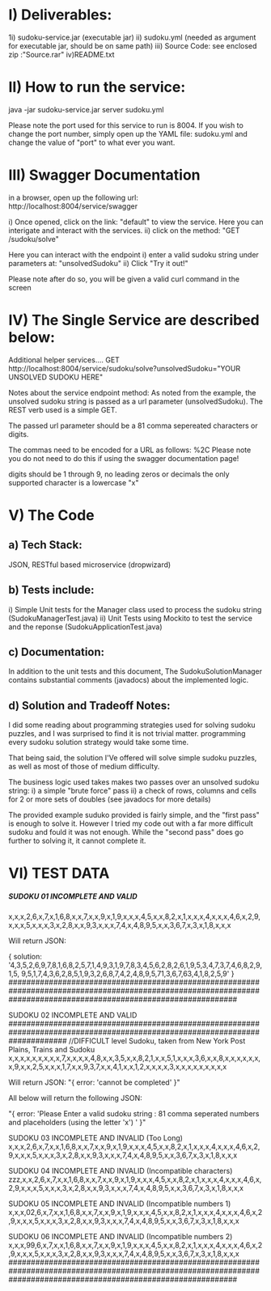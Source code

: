 # I) Deliverables:
1i) sudoku-service.jar (executable jar)
ii) sudoku.yml (needed as argument for executable jar, should be on same path)
iii) Source Code: see enclosed zip :"Source.rar"
iv)README.txt


# II) How to run the service:
java -jar sudoku-service.jar server sudoku.yml

Please note the port used for this service to run is 8004.
If you wish to change the port number, simply open up the YAML file: sudoku.yml
and change the value of "port" to what ever you want.

# III) Swagger Documentation
in a browser, open up the following url:
http://localhost:8004/service/swagger

i) Once opened, click on the link: "default" to view the service.  Here you can interigate and interact with the services.
ii) click on the method: "GET /sudoku/solve"

Here you can interact with the endpoint
i) enter a valid sudoku string under parameters at: "unsolvedSudoku"
ii) Click "Try it out!"

Please note after do so, you will be given a valid curl command in the screen

# IV) The Single Service are described below:
Additional helper services....
GET http://localhost:8004/service/sudoku/solve?unsolvedSudoku="YOUR UNSOLVED SUDOKU HERE"

Notes about the service endpoint method:
As noted from the example, the unsolved sudoku string is passed as a url parameter (unsolvedSudoku).
The REST verb used is a simple GET.

The passed url parameter should be a 81 comma sepereated characters or digits.

The commas need to be encoded for a URL as follows: %2C
Please note you do not need to do this if using the swagger documentation page!

digits should be 1 through 9, no leading zeros or decimals
the only supported character is a lowercase "x"

# V) The Code

## a) Tech Stack:
JSON, RESTful based microservice (dropwizard)

## b) Tests include:
i) Simple Unit tests for the Manager class used to process the sudoku string (SudokuManagerTest.java)
ii) Unit Tests using Mockito to test the service and the reponse (SudokuApplicationTest.java)

## c) Documentation:
In addition to the unit tests and this document,
The SudokuSolutionManager contains substantial comments (javadocs) about the implemented logic.

## d) Solution and Tradeoff Notes:
I did some reading about programming strategies used for solving sudoku puzzles, and I was surprised to find it is not trivial matter.
programming every sudoku solution strategy would take some time.

That being said, the solution I'Ve offered will solve simple sudoku puzzles, as well as most of those of medium difficulty.

The business logic used takes makes two passes over an unsolved sudoku string:
i) a simple "brute force" pass
ii) a check of rows, columns and cells for 2 or more sets of doubles (see javadocs for more details)

The provided example suduko provided is fairly simple, and the "first pass" is enough to solve it.
However I tried my code out with a far more difficult sudoku and fould it was not enough.
While the "second pass" does go further to solving it, it cannot complete it.

# VI) TEST DATA 
#####  SUDOKU 01 INCOMPLETE AND VALID #############################################################################################################################
x,x,x,2,6,x,7,x,1,6,8,x,x,7,x,x,9,x,1,9,x,x,x,4,5,x,x,8,2,x,1,x,x,x,4,x,x,x,4,6,x,2,9,x,x,x,5,x,x,x,3,x,2,8,x,x,9,3,x,x,x,7,4,x,4,8,9,5,x,x,3,6,7,x,3,x,1,8,x,x,x

Will return JSON:

{ solution:
'4,3,5,2,6,9,7,8,1,6,8,2,5,7,1,4,9,3,1,9,7,8,3,4,5,6,2,8,2,6,1,9,5,3,4,7,3,7,4,6,8,2,9,1,5,
9,5,1,7,4,3,6,2,8,5,1,9,3,2,6,8,7,4,2,4,8,9,5,71,3,6,7,63,4,1,8,2,5,9' }
###################################################################################################################################################################

SUDOKU 02 INCOMPLETE AND VALID #############################################################################################################################
//DIFFICULT level Sudoku, taken from New York Post Plains, Trains and Sudoku 
x,x,x,x,x,x,x,x,x,7,x,x,x,x,4,8,x,x,3,5,x,x,8,2,1,x,x,5,1,x,x,x,3,6,x,x,8,x,x,x,x,x,x,x,9,x,x,2,5,x,x,x,1,7,x,x,9,3,7,x,x,4,1,x,x,1,2,x,x,x,x,3,x,x,x,x,x,x,x,x,x

Will return JSON:
 "{ error: 'cannot be completed' }"


All below will return the following JSON:

 "{ error: 'Please Enter a valid sudoku string : 81 comma seperated numbers and placeholders (using the letter 'x') ' }"

SUDOKU 03 INCOMPLETE AND INVALID (Too Long)
x,x,x,2,6,x,7,x,x,1,6,8,x,x,7,x,x,9,x,1,9,x,x,x,4,5,x,x,8,2,x,1,x,x,x,4,x,x,x,4,6,x,2,9,x,x,x,5,x,x,x,3,x,2,8,x,x,9,3,x,x,x,7,4,x,4,8,9,5,x,x,3,6,7,x,3,x,1,8,x,x,x

SUDOKU 04 INCOMPLETE AND INVALID (Incompatible characters) zzz,x,x,2,6,x,7,x,x,1,6,8,x,x,7,x,x,9,x,1,9,x,x,x,4,5,x,x,8,2,x,1,x,x,x,4,x,x,x,4,6,x,2,9,x,x,x,5,x,x,x,3,x,2,8,x,x,9,3,x,x,x,7,4,x,4,8,9,5,x,x,3,6,7,x,3,x,1,8,x,x,x

SUDOKU 05 INCOMPLETE AND INVALID (Incompatible numbers 1) x,x,x,02,6,x,7,x,x,1,6,8,x,x,7,x,x,9,x,1,9,x,x,x,4,5,x,x,8,2,x,1,x,x,x,4,x,x,x,4,6,x,2,9,x,x,x,5,x,x,x,3,x,2,8,x,x,9,3,x,x,x,7,4,x,4,8,9,5,x,x,3,6,7,x,3,x,1,8,x,x,x

SUDOKU 06 INCOMPLETE AND INVALID (Incompatible numbers 2) x,x,x,99,6,x,7,x,x,1,6,8,x,x,7,x,x,9,x,1,9,x,x,x,4,5,x,x,8,2,x,1,x,x,x,4,x,x,x,4,6,x,2,9,x,x,x,5,x,x,x,3,x,2,8,x,x,9,3,x,x,x,7,4,x,4,8,9,5,x,x,3,6,7,x,3,x,1,8,x,x,x
###################################################################################################################################################################











 













